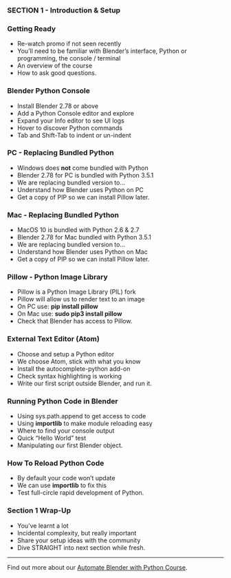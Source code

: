 ### SECTION 1  - Introduction & Setup ###

### Getting Ready ###

+ Re-watch promo if not seen recently
+ You’ll need to be familiar with Blender’s interface, Python or programming, the console / terminal 
+ An overview of the course 
+ How to ask good questions.

### Blender Python Console ###

+ Install Blender 2.78 or above
+ Add a Python Console editor and explore 
+ Expand your Info editor to see UI logs 
+ Hover to discover Python commands 
+ Tab and Shift-Tab to indent or un-indent

### PC - Replacing Bundled Python ###

+ Windows does **not** come bundled with Python
+ Blender 2.78 for PC is bundled with Python 3.5.1 
+ We are replacing bundled version to… 
+ Understand how Blender uses Python on PC 
+ Get a copy of PIP so we can install Pillow later.

### Mac - Replacing Bundled Python ###

+ MacOS 10 is bundled with Python 2.6 & 2.7
+ Blender 2.78 for Mac bundled with Python 3.5.1 
+ We are replacing bundled version to… 
+ Understand how Blender uses Python on Mac 
+ Get a copy of PIP so we can install Pillow later.

### Pillow - Python Image Library ###

+ Pillow is a Python Image Library (PIL) fork
+ Pillow will allow us to render text to an image 
+ On PC use: **pip install pillow**
+ On Mac use: **sudo pip3 install pillow**
+ Check that Blender has access to Pillow.

### External Text Editor (Atom) ###

+ Choose and setup a Python editor
+ We choose Atom, stick with what you know 
+ Install the autocomplete-python add-on 
+ Check syntax highlighting is working 
+ Write our first script outside Blender, and run it.

### Running Python Code in Blender ###

+ Using sys.path.append to get access to code
+ Using **importlib** to make module reloading easy 
+ Where to find your console output 
+ Quick “Hello World” test 
+ Manipulating our first Blender object.

### How To Reload Python Code ###

+ By default your code won’t update
+ We can use **importlib** to fix this 
+ Test full-circle rapid development of Python.

### Section 1 Wrap-Up ###

+ You’ve learnt a lot
+ Incidental complexity, but really important 
+ Share your setup ideas with the community 
+ Dive STRAIGHT into next section while fresh.

---
Find out more about our [Automate Blender with Python Course](https://www.udemy.com/blenderpython/?couponCode=GitHubDiscount).
